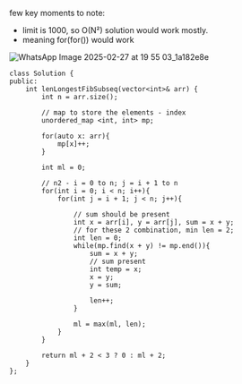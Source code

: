 few key moments to note: 
- limit is 1000, so O(N²) solution would work mostly.
- meaning for(for()) would work

![WhatsApp Image 2025-02-27 at 19 55 03_1a182e8e](https://github.com/user-attachments/assets/ed00d560-5754-46ff-97d1-d37c422f3a69)

```
class Solution {
public:
    int lenLongestFibSubseq(vector<int>& arr) {
        int n = arr.size();

        // map to store the elements - index 
        unordered_map <int, int> mp;

        for(auto x: arr){
            mp[x]++;
        }   

        int ml = 0;

        // n2 - i = 0 to n; j = i + 1 to n
        for(int i = 0; i < n; i++){
            for(int j = i + 1; j < n; j++){

                // sum should be present 
                int x = arr[i], y = arr[j], sum = x + y;
                // for these 2 combination, min len = 2;
                int len = 0;
                while(mp.find(x + y) != mp.end()){
                    sum = x + y;
                    // sum present
                    int temp = x;
                    x = y;
                    y = sum;

                    len++;
                }

                ml = max(ml, len);
            }
        }

        return ml + 2 < 3 ? 0 : ml + 2;
    }
};
```
